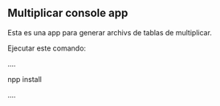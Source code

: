 ## Multiplicar console app

Esta es una app para generar archivs de tablas de multiplicar.

Ejecutar este comando: 

....

npp install

....